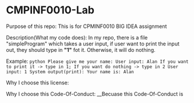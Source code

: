 # CMPINF0010-Lab
Purpose of this repo:
    This is for CPMINF0010 BIG IDEA assignment

Description(What my code does):
    In my repo, there is a file "simpleProgram" which takes a user input, if user want to print the input out, they should type in __"1"__ fot it.
    Otherwise, it will do nothing.

Example:
    ```python
    Please give me your name:
User input: Alan
    If you want to print it -> type in 1;
    If you want do nothing -> type in 2
User input: 1
System output(print): Your name is: Alan
    ```

Why I choose this license:
    
    
Why I choose this Code-Of-Conduct:
    __Becuase this Code-Of-Conduct is 
